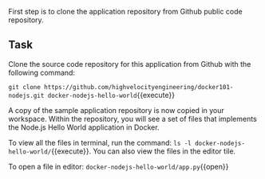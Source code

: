 
First step is to clone the application repository from Github public code repository. 

## Task

Clone the source code repository for this application from Github with the following command:

`git clone https://github.com/highvelocityengineering/docker101-nodejs.git docker-nodejs-hello-world`{{execute}}

A copy of the sample application repository is now copied in your workspace. Within the repository, you will see a set of files that implements the Node.js Hello World application in Docker.

To view all the files in terminal, run the command: `ls -l docker-nodejs-hello-world/`{{execute}}. You can also view the files in the editor tile.

To open a file in editor: `docker-nodejs-hello-world/app.py`{{open}}
